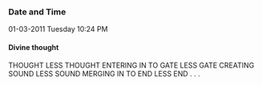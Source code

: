 ### Date and Time

01-03-2011 Tuesday 10:24 PM

#### Divine thought

THOUGHT LESS THOUGHT 
ENTERING IN TO 
GATE LESS GATE 
CREATING
SOUND LESS SOUND
MERGING IN TO 
END LESS END . . .
